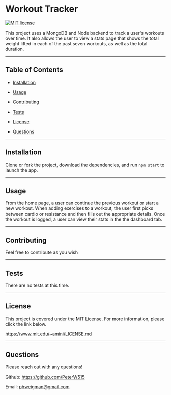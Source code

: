 # Workout Tracker

  [![MIT license](https://img.shields.io/badge/License-MIT-blue.svg)](https://lbesson.mit-license.org/)

  This project uses a MongoDB and Node backend to track a user's workouts over time. It also allows the user to view a stats page that shows the total weight lifted in each of the past seven workouts, as well as the total duration. 

  ---

  ## Table of Contents
  
  - [Installation](#installation)
  
  - [Usage](#usage)
  
  - [Contributing](#contributing)
  
  - [Tests](#tests)
  
  - [License](#license)
  
  - [Questions](#questions)
  
  ---
  
  ## Installation

  Clone or fork the project, download the dependencies, and run `npm start` to launch the app.

  ---
  
  ## Usage

  From the home page, a user can continue the previous workout or start a new workout. When adding exercises to a workout, the user first picks between cardio or resistance and then fills out the appropriate details. Once the workout is logged, a user can view their stats in the the dashboard tab.

  ---
  
  ## Contributing

  Feel free to contribute as you wish

  ---
  
  ## Tests

  There are no tests at this time.

  ---
  
  ## License

  This project is covered under the MIT License. For more information, please click the link below.

  https://www.mit.edu/~amini/LICENSE.md

  ---
  
  ## Questions
  
  Please reach out with any questions!
  
  Github: https://github.com/PeterW515

  Email: phweigman@gmail.com
  
